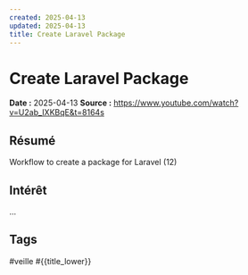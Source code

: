 ```yaml
---
created: 2025-04-13
updated: 2025-04-13
title: Create Laravel Package
---
```

# Create Laravel Package

**Date :** 2025-04-13
**Source :** https://www.youtube.com/watch?v=U2ab_IXKBqE&t=8164s

## Résumé
Workflow to create a package for Laravel (12)

## Intérêt
...

## Tags
#veille #{{title_lower}}
